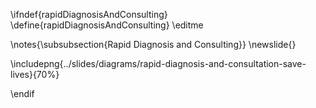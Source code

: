 \ifndef{rapidDiagnosisAndConsulting}
\define{rapidDiagnosisAndConsulting}
\editme

\notes{\subsubsection{Rapid Diagnosis and Consulting}}
\newslide{}

\includepng{../slides/diagrams/rapid-diagnosis-and-consultation-save-lives}{70%}

\endif
